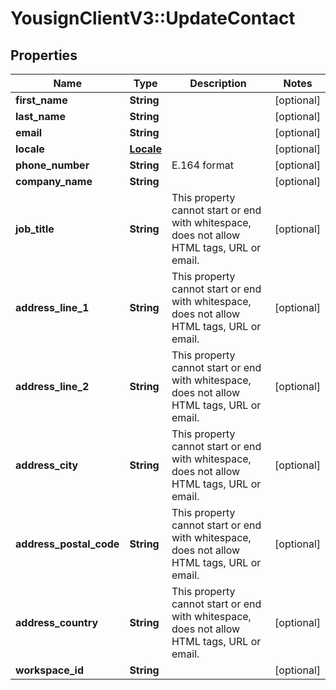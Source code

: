 # YousignClientV3::UpdateContact

## Properties
Name | Type | Description | Notes
------------ | ------------- | ------------- | -------------
**first_name** | **String** |  | [optional] 
**last_name** | **String** |  | [optional] 
**email** | **String** |  | [optional] 
**locale** | [**Locale**](Locale.md) |  | [optional] 
**phone_number** | **String** | E.164 format | [optional] 
**company_name** | **String** |  | [optional] 
**job_title** | **String** | This property cannot start or end with whitespace, does not allow HTML tags, URL or email. | [optional] 
**address_line_1** | **String** | This property cannot start or end with whitespace, does not allow HTML tags, URL or email. | [optional] 
**address_line_2** | **String** | This property cannot start or end with whitespace, does not allow HTML tags, URL or email. | [optional] 
**address_city** | **String** | This property cannot start or end with whitespace, does not allow HTML tags, URL or email. | [optional] 
**address_postal_code** | **String** | This property cannot start or end with whitespace, does not allow HTML tags, URL or email. | [optional] 
**address_country** | **String** | This property cannot start or end with whitespace, does not allow HTML tags, URL or email. | [optional] 
**workspace_id** | **String** |  | [optional] 

